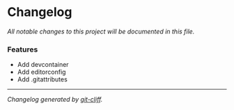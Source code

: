 # Changelog
*All notable changes to this project will be documented in this file.*


### Features

- Add devcontainer
- Add editorconfig
- Add .gitattributes

***
*Changelog generated by [git-cliff](https://github.com/orhun/git-cliff).*

